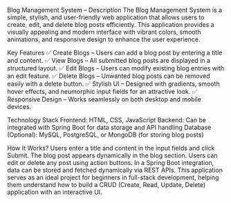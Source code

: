 Blog Management System – Description
The Blog Management System is a simple, stylish, and user-friendly web application that allows users to create, edit, and delete blog posts efficiently. This application provides a visually appealing and modern interface with vibrant colors, smooth animations, and responsive design to enhance the user experience.

Key Features
✅ Create Blogs – Users can add a blog post by entering a title and content.
✅ View Blogs – All submitted blog posts are displayed in a structured layout.
✅ Edit Blogs – Users can modify existing blog entries with an edit feature.
✅ Delete Blogs – Unwanted blog posts can be removed easily with a delete button.
✅ Stylish UI – Designed with gradients, smooth hover effects, and neumorphic input fields for an attractive look.
✅ Responsive Design – Works seamlessly on both desktop and mobile devices.

Technology Stack
Frontend: HTML, CSS, JavaScript
Backend: Can be integrated with Spring Boot for data storage and API handling
Database (Optional): MySQL, PostgreSQL, or MongoDB (for storing blog posts)

How It Works?
Users enter a title and content in the input fields and click Submit.
The blog post appears dynamically in the blog section.
Users can edit or delete any post using action buttons.
In a Spring Boot integration, data can be stored and fetched dynamically via REST APIs.
This application serves as an ideal project for beginners in full-stack development, helping them understand how to build a CRUD (Create, Read, Update, Delete) application with an interactive UI.
